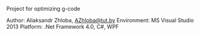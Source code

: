 Project for optimizing g-code

Author: Aliaksandr Zhloba, AZhloba@tut.by
Environment: MS Visual Studio 2013
Platform: .Net Framework 4.0, C#, WPF